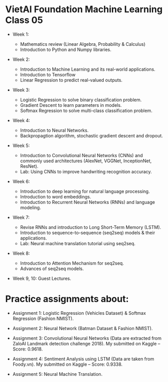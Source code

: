# VietAI Foundation Machine Learning Class 05
 - Week 1:
   - Mathematics review (Linear Algebra, Probability & Calculus)
   - Introduction to Python and Numpy libraries.

- Week 2:
   - Introduction to Machine Learning and its real-world applications.
   - Introduction to Tensorflow
   - Linear Regression to predict real-valued outputs.
 
- Week 3:
   - Logistic Regression to solve binary classification problem.
   - Gradient Descent to learn parameters in models.
   - Softmax Regression to solve multi-class classification problem.
   
- Week 4: 
   - Introduction to Neural Networks.
   - Backpropagtion algorithm, stochastic gradient descent and dropout.
   
- Week 5: 
   - Introduction to Convolutional Neural Networks (CNNs) and commonly used architectures (AlexNet, VGGNet, InceptionNet, ResNet).
   - Lab: Using CNNs to improve handwriting recognition accuracy.
   
- Week 6: 
   - Introduction to deep learning for natural language processing.
   - Introduction to word embeddings.
   - Introduction to Recurrent Neural Networks (RNNs) and language modeling.
   
- Week 7: 
   - Revise RNNs and introduction to Long Short-Term Memory (LSTM).
   - Introduction to sequence-to-sequence (seq2seq) models & their applications.
   - Lab: Neural machine translation tutorial using seq2seq.
   
- Week 8:
   - Introduction to Attention Mechanism for seq2seq.
   - Advances of seq2seq models.
   
- Week 9, 10: Guest Lectures.

# Practice assignments about:

-	Assignment 1: Logistic Regression (Vehicles Dataset) & Softmax Regression (Fashion NMIST).

-	Assignment 2: Neural Network (Batman Dataset & Fashion NMIST).

-	Assignment 3: Convolutional Neural Networks (Data are extracted from ZaloAI Landmark detection 	challenge 2018). My submitted on Kaggle – Score: 0.9618.

-	Assignment 4: Sentiment Analysis using LSTM (Data are taken from Foody.vn). My submitted on Kaggle 	– Score: 0.9338.

-	Assignment 5: Neural Machine Translation.
